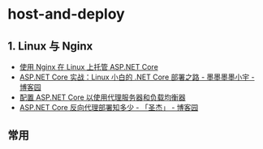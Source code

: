 # host-and-deploy

## 1. Linux 与 Nginx

- [使用 Nginx 在 Linux 上托管 ASP.NET Core](https://docs.microsoft.com/zh-cn/aspnet/core/host-and-deploy/linux-nginx?view=aspnetcore-3.1)
- [ASP.NET Core 实战：Linux 小白的 .NET Core 部署之路 - 墨墨墨墨小宇 - 博客园](https://www.cnblogs.com/danvic712/p/9975402.html)
- [配置 ASP.NET Core 以使用代理服务器和负载均衡器](https://docs.microsoft.com/zh-cn/aspnet/core/host-and-deploy/proxy-load-balancer?view=aspnetcore-3.1)
- [ASP.NET Core 反向代理部署知多少 - 「圣杰」 - 博客园](https://www.cnblogs.com/sheng-jie/p/Deploy-ASP-NET-CORE-WITH-REVERSE-PROXY.html)

## 常用

```c#

```
